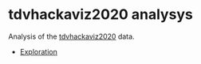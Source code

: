 tdvhackaviz2020 analysys
========================

Analysis of the [tdvhackaviz2020](https://github.com/CamembR/tdvhackaviz2020) data.

- [Exploration](01_exploration.Rmd)
